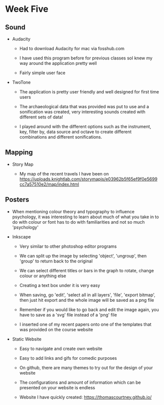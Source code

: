 # Week Five

## Sound

- Audacity

  - Had to download Audacity for mac via fosshub.com

  - I have used this program before for previous classes soI knew my way around the application pretty well

  - Fairly simple user face


- TwoTone

   - The application is pretty user friendly and well designed for first time users
   
   - The archaeological data that was provided was put to use and a sonification was created, very interesting sounds created with different sets of data!
   
   - I played around with the different options such as the instrument, key, filter by, data source and octave to create different combinations and different sonifications.
   

## Mapping

- Story Map

  - My map of the recent travels I have been on 
  https://uploads.knightlab.com/storymapjs/e03962b5f65ef9f0e5699cc7a57510e2/map/index.html
  
  
## Posters

- When mentioning colour theory and typography to influence psychology, it was interesting to learn about much of what you take in to do with colour or font has to do with familiarities and not so much 'psychology'

- Inkscape

  - Very similar to other photoshop editor programs
 
  - We can split up the image by selecting 'object', 'ungroup', then 'group' to return back to the original
 
  - We can select different titles or bars in the graph to rotate, change colour or anything else
  
  - Creating a text box under it is very easy
  
  - When saving, go 'edit', 'select all in all layers', 'file', 'export bitmap', then just hit export and the whole image will be saved as a png file
  
  - Remember if you would like to go back and edit the image again, you have to save as a 'svg' file instead of a 'png' file
  
  - I inserted one of my recent papers onto one of the templates that was provided on the course website
  
 - Static Website
  
    - Easy to navigate and create own website
    
    - Easy to add links and gifs for comedic purposes
    
    - On github, there are many themes to try out for the design of your website
    
    - The configurations and amount of information which can be presented on your website is endless
    
    - Website I have quickly created: https://thomascourtney.github.io/
  
   
  
  





